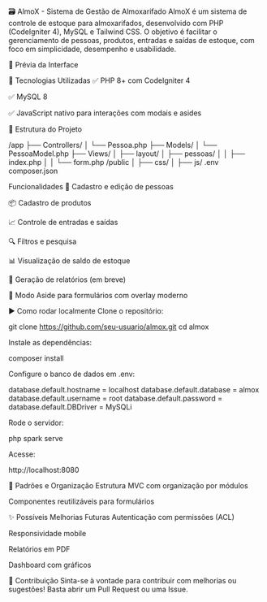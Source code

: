 🗃️ AlmoX - Sistema de Gestão de Almoxarifado
AlmoX é um sistema de controle de estoque para almoxarifados, desenvolvido com PHP (CodeIgniter 4), MySQL e Tailwind CSS. O objetivo é facilitar o gerenciamento de pessoas, produtos, entradas e saídas de estoque, com foco em simplicidade, desempenho e usabilidade.

📸 Prévia da Interface

🔧 Tecnologias Utilizadas
✅ PHP 8+ com CodeIgniter 4

✅ MySQL 8

✅ JavaScript nativo para interações com modais e asides

📁 Estrutura do Projeto

/app
├── Controllers/
│ └── Pessoa.php
├── Models/
│ └── PessoaModel.php
├── Views/
│ ├── layout/
│ ├── pessoas/
│ │ ├── index.php
│ │ └── form.php
/public
│ ├── css/
│ ├── js/
.env
composer.json

Funcionalidades
👤 Cadastro e edição de pessoas

📦 Cadastro de produtos

📈 Controle de entradas e saídas

🔍 Filtros e pesquisa

📊 Visualização de saldo de estoque

🧾 Geração de relatórios (em breve)

🌙 Modo Aside para formulários com overlay moderno

▶️ Como rodar localmente
Clone o repositório:

git clone https://github.com/seu-usuario/almox.git
cd almox

Instale as dependências:

composer install

Configure o banco de dados em .env:

database.default.hostname = localhost
database.default.database = almox
database.default.username = root
database.default.password =
database.default.DBDriver = MySQLi

Rode o servidor:

php spark serve

Acesse:

http://localhost:8080

📌 Padrões e Organização
Estrutura MVC com organização por módulos

Componentes reutilizáveis para formulários

✨ Possíveis Melhorias Futuras
Autenticação com permissões (ACL)

Responsividade mobile

Relatórios em PDF

Dashboard com gráficos

🤝 Contribuição
Sinta-se à vontade para contribuir com melhorias ou sugestões! Basta abrir um Pull Request ou uma Issue.
